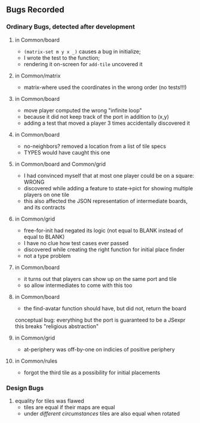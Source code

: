 ## Bugs Recorded 

### Ordinary Bugs, detected after development 

1. in Common/board 
   - `(matrix-set m y x _)` causes a bug in initialize; 
   - I wrote the test to the function;
   - rendering it on-screen for `add-tile` uncovered it 
   
2. in Common/matrix
   - matrix-where used the coordinates in the wrong order (no tests!!!)

3. in Common/board 
   - move player computed the wrong "infinite loop" 
   - because it did not keep track of the port in addition to (x,y) 
   - adding a test that moved a player 3 times accidentally discovered it

4. in Common/board 
   - no-neighbors? removed a location from a list of tile specs
   - TYPES would have caught this one 

5. in Common/board and Common/grid 
   - I had convinced myself that at most one player could be on a square: WRONG 
   - discovered while adding a feature to state->pict for showing multiple players on one tile
   - this also affected the JSON representation of intermediate boards, and its contracts

6. in Common/grid 
   - free-for-init had negated its logic (not equal to BLANK instead of equal to BLANK)
   - I have no clue how test cases ever passed 
   - discovered while creating the right function for initial place finder 
   - not a type problem 

7. in Common/board 
   - it turns out that players can show up on the same port and tile
   - so allow intermediates to come with this too 

8. in Common/board 
   - the find-avatar function should have, but did not, return the board 

   conceptual bug: everything but the port is guaranteed to be a JSexpr 
   this breaks "religious abstraction"

9. in Common/grid
   - at-periphery was off-by-one on indicies of positive periphery

10. in Common/rules 
    - forgot the third tile as a possibility for initial placements    

### Design Bugs 

1. equality for tiles was flawed 
   - tiles are equal if their maps are equal
   - under _different circumstances_ tiles are also equal when rotated
